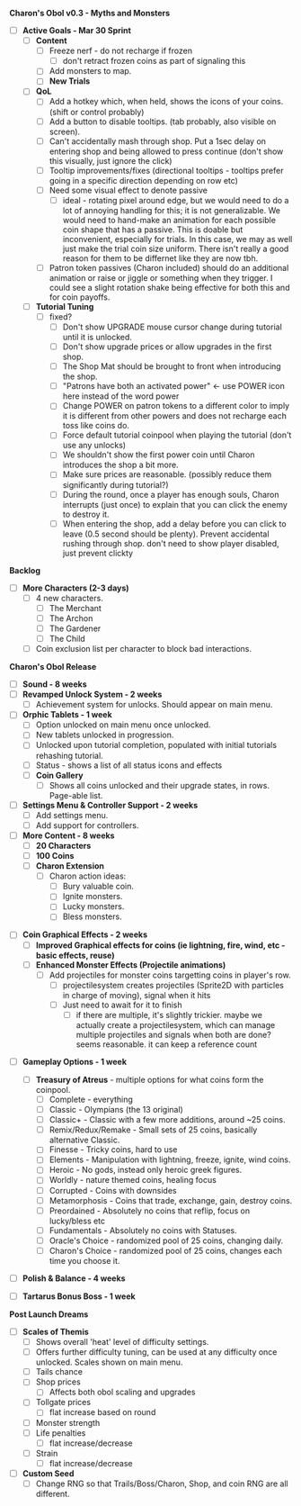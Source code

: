 **Charon's Obol v0.3 - Myths and Monsters**
- [ ] **Active Goals - Mar 30 Sprint**
	- [ ] **Content**
		- [ ] Freeze nerf - do not recharge if frozen
			- [ ] don't retract frozen coins as part of signaling this
		- [ ] Add monsters to map.
		- [ ] **New Trials**
	- [ ] **QoL**
		- [ ]  Add a hotkey which, when held, shows the icons of your coins. (shift or control probably)
		- [ ] Add a button to disable tooltips. (tab probably, also visible on screen).
		- [ ] Can't accidentally mash through shop. Put a 1sec delay on entering shop and being allowed to press continue (don't show this visually, just ignore the click)
		- [ ] Tooltip improvements/fixes (directional tooltips - tooltips prefer going in a specific direction depending on row etc)
		- [ ] Need some visual effect to denote passive
			- [ ] ideal - rotating pixel around edge, but we would need to do a lot of annoying handling for this; it is not generalizable. We would need to hand-make an animation for each possible coin shape that has a passive. This is doable but inconvenient, especially for trials. In this case, we may as well just make the trial coin size uniform. There isn't really a good reason for them to be differnet like they are now tbh.
		- [ ] Patron token passives (Charon included) should do an additional animation or raise or jiggle or something when they trigger. I could see a slight rotation shake being effective for both this and for coin payoffs.
	- [ ] **Tutorial Tuning**
		- [ ] fixed?
			- [ ] Don't show UPGRADE mouse cursor change during tutorial until it is unlocked.
			- [ ] Don't show upgrade prices or allow upgrades in the first shop.
			- [ ] The Shop Mat should be brought to front when introducing the shop.
			- [ ]  "Patrons have both an activated power" <- use POWER icon here instead of the word power
			- [ ] Change POWER on patron tokens to a different color to imply it is different from other powers and does not recharge each toss like coins do.
			- [ ] Force default tutorial coinpool when playing the tutorial (don't use any unlocks)
			- [ ] We shouldn't show the first power coin until Charon introduces the shop a bit more.
			- [ ] Make sure prices are reasonable. (possibly reduce them significantly during tutorial?)
			- [ ] During the round, once a player has enough souls, Charon interrupts (just once) to explain that you can click the enemy to destroy it.
			- [ ] When entering the shop, add a delay before you can click to leave (0.5 second should be plenty). Prevent accidental rushing through shop. don't need to show player disabled, just prevent clickty

**Backlog**
- [ ] **More Characters (2-3 days)**
	- [ ] 4 new characters.
		- [ ] The Merchant
		- [ ] The Archon
		- [ ] The Gardener
		- [ ] The Child
	- [ ] Coin exclusion list per character to block bad interactions.

**Charon's Obol Release**
- [ ] **Sound - 8 weeks**
- [ ] **Revamped Unlock System - 2 weeks**
	- [ ] Achievement system for unlocks. Should appear on main menu.
- [ ] **Orphic Tablets - 1 week**
	- [ ] Option unlocked on main menu once unlocked.
	- [ ] New tablets unlocked in progression.
	- [ ] Unlocked upon tutorial completion, populated with initial tutorials rehashing tutorial.
	- [ ] Status - shows a list of all status icons and effects
	- [ ] **Coin Gallery**
		- [ ] Shows all coins unlocked and their upgrade states, in rows. Page-able list.
- [ ] **Settings Menu & Controller Support - 2 weeks**
	- [ ] Add settings menu.
	- [ ] Add support for controllers.
- [ ] **More Content - 8 weeks**
	- [ ] **20 Characters**
	- [ ] **100 Coins**
	- [ ] **Charon Extension**
		- [ ] Charon action ideas:
			- [ ] Bury valuable coin.
			- [ ] Ignite monsters.
			- [ ] Lucky monsters.
			- [ ] Bless monsters.
* [ ] **Coin Graphical Effects - 2 weeks**
	- [ ] **Improved Graphical effects for coins (ie lightning, fire, wind, etc - basic effects, reuse)**
	- [ ] **Enhanced Monster Effects (Projectile animations)**
		- [ ] Add projectiles for monster coins targetting coins in player's row.
			- [ ] projectilesystem creates projectiles (Sprite2D with particles in charge of moving), signal when it hits
			- [ ] Just need to await for it to finish
				- [ ] if there are multiple, it's slightly trickier. maybe we actually create a projectilesystem, which can manage multiple projectiles and signals when both are done? seems reasonable. it can keep a reference count
- [ ] **Gameplay Options - 1 week**
	- [ ] **Treasury of Atreus** - multiple options for what coins form the coinpool.
		- [ ] Complete - everything
		- [ ] Classic - Olympians (the 13 original)
		- [ ] Classic+ - Classic with a few more additions, around ~25 coins.
		- [ ] Remix/Redux/Remake - Small sets of 25 coins, basically alternative Classic.
		- [ ] Finesse - Tricky coins, hard to use
		- [ ] Elements - Manipulation with lightning, freeze, ignite, wind coins.
		- [ ] Heroic - No gods, instead only heroic greek figures.
		- [ ] Worldly - nature themed coins, healing focus
		- [ ] Corrupted - Coins with downsides
		- [ ] Metamorphosis - Coins that trade, exchange, gain, destroy coins.
		- [ ] Preordained - Absolutely no coins that reflip, focus on lucky/bless etc
		- [ ] Fundamentals - Absolutely no coins with Statuses.
		- [ ] Oracle's Choice - randomized pool of 25 coins, changing daily.
		- [ ] Charon's Choice - randomized pool of 25 coins, changes each time you choose it.
- [ ] **Polish & Balance - 4 weeks**
- [ ] **Tartarus Bonus Boss - 1 week**




**Post Launch Dreams**
- [ ] **Scales of Themis**
	- [ ] Shows overall 'heat' level of difficulty settings.
	- [ ] Offers further difficulty tuning, can be used at any difficulty once unlocked. Scales shown on main menu.
	- [ ] Tails chance
	- [ ] Shop prices
		- [ ] Affects both obol scaling and upgrades
	- [ ] Tollgate prices
		- [ ] flat increase based on round
	- [ ] Monster strength
	- [ ] Life penalties
		- [ ] flat increase/decrease
	- [ ] Strain
		- [ ] flat increase/decrease
- [ ] **Custom Seed**
	- [ ] Change RNG so that Trails/Boss/Charon, Shop, and coin RNG are all different.